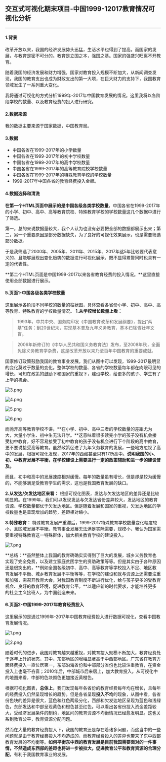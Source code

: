 ## 交互式可视化期末项目-中国1999-12017教育情况可视化分析
***
#### 1.背景
改革开放以来，我国的经济发展势头迅猛，生活水平也得到了提高。而国家的发展，与教育是密不可分的。教育是立国之本，强国之基。国家的强盛兴旺离不开教育。

随着我国的经济发展和财力增强，国家对教育投入规模不断加大，从新闻调查发现，我国的教育支出也成为财政支出的第一大项，在巨大财力的支持下，我国教育领域发生了一系列重大变化。

我将通过可视化的方式分析1999年-2017年中国教育发展的情况。这里我将以各阶段学校的数量、以及教育经费的投入进行研究。

#### 2.数据来源
我的数据主要来源于国家数据，中国教育局。

#### 3.数据
* 中国各省在1999-2017年的小学数量
* 中国各省在1999-2017年的初中学校数量
* 中国各省在1999-2017年的高中学校数量
* 中国各省在1999-2017年的高等教育院校学校数量
* 中国各省在1999-2017年的特殊教育学校的学校数量
* 1999-2017年中国各省的教育经费投入金额。

#### 4.数据选择和清洗
**在第一个HTML页面中展示的是中国各级各类学校数量**，中国各省在1999-2017年的小学、初中、高中、高等教育院校、特殊教育学校的学校数量这几个数据中进行了筛选。

第一，总的来说数据量较大，我个人认为也没有必要把全部的数据都展示出来；第二，另一个重要原因是部分数据缺失，为了良好的可视化效果展示，也是需要筛选部分数据。

于是我筛选了2000年、2005年、2011年、2015年、2017年这5年比较要代表意义的、且能够展现出变化趋势的数据进行可视化展示，既不显得累赘同时也具有一定的代表性。

**第二个HTML页面是中国1999-2017以来各省教育经费的投入情况。**这里直接使用全部数据进行展示。

#### 5.页面1-中国各级各类学校数量
这里展示各阶段不同学校的数量的柱状图，具体查看各省份小学、初中、高中、高等教育、特殊教育的学校数量情况。
**1.从学校增长数量上看：**
> 1993年，中共中央、国务院印发《中国教育改革和发展纲要》，提出“两基”任务：到20世纪末，实现基本普及九年义务教育，基本扫除青壮年文盲。

> 2006年新修订的《中华人民共和国义务教育法》发布，至2008年秋，全面免除义务教育学杂费，这是改革开放以来乃至百年中国教育的重要成就。

国家修订政策鼓励我国的教育事业发展。我们从图中可以发现，1999-2017最明显的变化莫过于数量的变化，整体学校的数量、各省的学校数量每年都在肉眼可见的增长，可知在政策的鼓励下和国家的重视下，建设学校，给更多的孩子、学生有了上学的机会。

![3.png](https://upload-images.jianshu.io/upload_images/9455364-540d19b81f4fe24c.png?imageMogr2/auto-orient/strip%7CimageView2/2/w/1240)

![4.png](https://upload-images.jianshu.io/upload_images/9455364-0898330f848b8b63.png?imageMogr2/auto-orient/strip%7CimageView2/2/w/1240)

![5.png](https://upload-images.jianshu.io/upload_images/9455364-fb4cb504655e02bf.png?imageMogr2/auto-orient/strip%7CimageView2/2/w/1240)

![6.png](https://upload-images.jianshu.io/upload_images/9455364-fe6c6500906f52a1.png?imageMogr2/auto-orient/strip%7CimageView2/2/w/1240)


而抛开高等教育学校不讲，**在小学、初中、高中三者的学校数量的差距尤为大，大量小学生、初中生无法升学。**这意味着很多读完小学的孩子没有机会接受初中教育，好不容易接受了初中教育的孩子没有机会进行下个阶段的高中教育，更不要说接受高等教育。虽然政策促进了九年义务教育的发展，一些地方忽视了高中的发展，根据可视化发现，2017年的西藏甚至只有17所高中。**说明我国的小、初、中教育发展不平衡，在学校建设上需要进行一定的政策辅助和进一步的建设普及。**

而且，初中和高中的发展速度相对缓慢。每年的数量虽有增长，但是却是较为缓慢的，不能够满足受教育学生的需求，这也是我国教育发展的缺口。

**2.从发达/欠发达地区来看：**
根据可视化图表，发达与欠发达地区的差异还是比较明显的。在1999年，我们可以发现发达与欠发达省份差异较大，发达地区的教育资源、学校数量都优于欠发达地区。但是随着发展和国家的重视，欠发达地区的学校数量也是呈现增加的趋势，差距相对缩小。

**3.特殊教育：**
特殊教育发展严重滞后，1999-2017特殊教育学校数量变化幅度较小，且区域发展不平衡。教育事业发展无法满足实际需要，规模小，我认为国家需要重视特殊教育这一特殊群体，加大相关教育学校的建设投入。

![7.png](https://upload-images.jianshu.io/upload_images/9455364-afcb083c1c3a3837.png?imageMogr2/auto-orient/strip%7CimageView2/2/w/1240)

**总结：**虽然整体上我国的教育确确实实得到了巨大的发展，城乡义务教育也实现了完全免费，以及建立家庭贫困学生的资助政策等等。但是其实由于各种原因还是很突出的，**例如全国各级初中、高中、高等教育等学校投入不足、地区教育发展不平衡、城乡教育发展不平衡等等，在学校的建设和就与资源上还需要注重和加强，需召开教育大会，对我国教育制度不断进行优化，给与孩子更多的受教育机会、良好的教育环境，促进教育公平。**以适应新的时代要求，才能培养更多的社会主义接班人，为中国创造未来。
  
#### 6.页面2-中国1999-2017年教育经费投入
这里展示的是通过1999年-2017年中国教育经费投入进行数据可视化，查看中国教育发展情况。

![1.png](https://upload-images.jianshu.io/upload_images/9455364-a3688701db3cfa88.png?imageMogr2/auto-orient/strip%7CimageView2/2/w/1240)

![2.png](https://upload-images.jianshu.io/upload_images/9455364-b2a5e4504918d772.png?imageMogr2/auto-orient/strip%7CimageView2/2/w/1240)


随着时代的进步，我国对教育越来越重视，对教育投入规模不断加大，教育经费处于逐年上升的状态，其中，东部地区的增幅显著高于中西部地区。广东省在教育方面经费投入一直位居第一，东部沿海省份和中部部分省份也比较注重教育，在资金投入上也毫不吝啬；2010年后，中部城市后来居上，加大教育投入，从可视化中的地图来看，中部的色块颜色更加接近黄橙色。

根据可视化图表，**总体上**，我们发现每年各省份的教育经费每年均在增长，且每年的经费投入仍然呈现增长的趋势。但是各省呈现**投入不均**的现象，从图中看，各省份色块的差异是很大，蓝色和红色两级分化，西部和欠发达地区呈现为蓝色和浅绿色，东部发达和中部呈现黄色和橙色甚至红色，可以看出各省份投入资金差距较大，受经济发展条件的制约，地区间的教育资源不均衡情况已经愈发明显。这也关系到教育公平，教育资源分配问题。

然而在大量的教育经费投入下，我国的教育还是存在着诸多问题，而这当中的一些问题就是由于教育经费投入不均造成的，而教育经费投入的差异也带来了东中西部教育发展的不均衡等。**如何平衡东中西的教育发展是目前我国需要面对的一件事情，不然造成东西部的差距也将进一步被拉大，促进教育公平和教育资源的合理分配**，有利于我国教育事业的发展。






